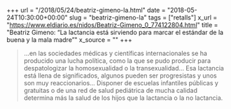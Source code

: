 +++
url = "/2018/05/24/beatriz-gimeno-la.html"
date = "2018-05-24T10:30:00+00:00"
slug = "beatriz-gimeno-la"
tags = ["retalls"]
x_url = "https://www.eldiario.es/nidos/Beatriz-Gimeno_0_774122804.html"
title = "Beatriz Gimeno: “La lactancia está sirviendo para marcar el estándar de la buena y la mala madre”"
x_source = ""
+++


> …en las sociedades médicas y científicas internacionales se ha producido una lucha política, como la que se pudo producir para despatologizar la homosexualidad o la transexualidad… Esa lactancia está llena de significados, algunos pueden ser progresistas y unos son muy reaccionarios… Disponer de escuelas infantiles públicas y gratuitas o de una red de salud pediátrica de mucha calidad determina más la salud de los hijos que la lactancia o la no lactancia.

